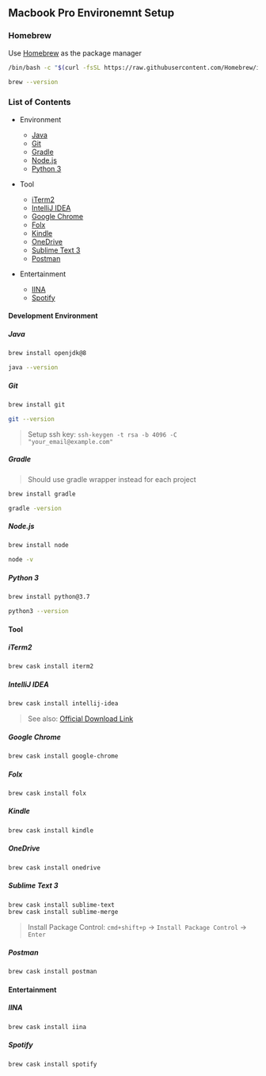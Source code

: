 ## Macbook Pro Environemnt Setup

### Homebrew
Use [Homebrew](https://brew.sh/) as the package manager
```BASH
/bin/bash -c "$(curl -fsSL https://raw.githubusercontent.com/Homebrew/install/master/install.sh)"

brew --version
```
### List of Contents
* Environment
  * [Java](#java)
  * [Git](#git)
  * [Gradle](#gradle)
  * [Node.js](#nodejs)
  * [Python 3](#python-3)
  
* Tool
  * [iTerm2](#iterm2)
  * [IntelliJ IDEA](#intellij-idea)
  * [Google Chrome](#google-chrome)
  * [Folx](#folx)
  * [Kindle](#kindle)
  * [OneDrive](#onedrive)
  * [Sublime Text 3](#sublime-text-3)
  * [Postman](#postman)

* Entertainment
  * [IINA](#iina)
  * [Spotify](#spotify)


#### Development Environment
##### Java
```BASH
brew install openjdk@8

java --version
```

##### Git 
```BASH
brew install git

git --version
```
> Setup ssh key: `ssh-keygen -t rsa -b 4096 -C "your_email@example.com"`

##### Gradle
> Should use gradle wrapper instead for each project
```BASH
brew install gradle

gradle -version
```

##### Node.js
```BASH
brew install node

node -v
```

##### Python 3
```BASH
brew install python@3.7

python3 --version
```

#### Tool
##### iTerm2
```BASH
brew cask install iterm2
```

##### IntelliJ IDEA
```BASH
brew cask install intellij-idea
```
> See also: [Official Download Link](https://www.jetbrains.com/idea/download/download-thanks.html?platform=mac)

##### Google Chrome
```BASH
brew cask install google-chrome
```

##### Folx
```BASH
brew cask install folx
```

##### Kindle
```BASH
brew cask install kindle
```

##### OneDrive
```BASH
brew cask install onedrive
```

##### Sublime Text 3
```BASH
brew cask install sublime-text
brew cask install sublime-merge
```
> Install Package Control: `cmd+shift+p` -> `Install Package Control` -> `Enter`

##### Postman
```BASH
brew cask install postman
```

#### Entertainment
##### IINA
```BASH
brew cask install iina
```

##### Spotify
```BASH
brew cask install spotify
```
